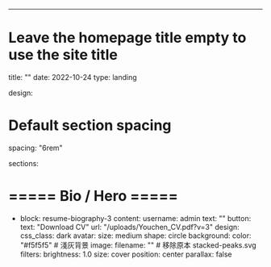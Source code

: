 ---
# Leave the homepage title empty to use the site title
title: ""
date: 2022-10-24
type: landing

design:
  # Default section spacing
  spacing: "6rem"

sections:
  # ===== Bio / Hero =====
  - block: resume-biography-3
    content:
      username: admin
      text: ""
      button:
        text: "Download CV"
        url: "/uploads/Youchen_CV.pdf?v=3"
    design:
      css_class: dark
      avatar:
        size: medium
        shape: circle
      background:
        color: "#f5f5f5"   # 淺灰背景
        image:
          filename: ""     # 移除原本 stacked-peaks.svg
          filters:
            brightness: 1.0
          size: cover
          position: center
          parallax: false
